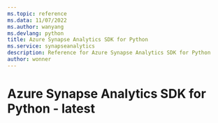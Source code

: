```yaml
---
ms.topic: reference
ms.data: 11/07/2022
ms.author: wanyang
ms.devlang: python
title: Azure Synapse Analytics SDK for Python
ms.service: synapseanalytics
description: Reference for Azure Synapse Analytics SDK for Python
author: wonner
---
```

# Azure Synapse Analytics SDK for Python - latest